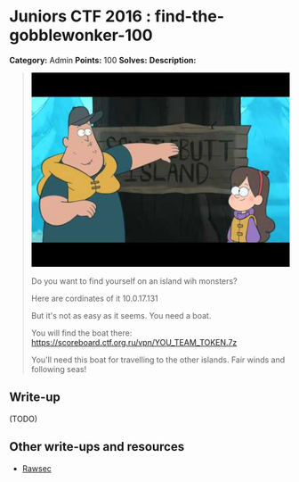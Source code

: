 # Juniors CTF 2016 : find-the-gobblewonker-100

**Category:** Admin
**Points:** 100
**Solves:**
**Description:**

> ![Description Image](find-the-gobblewonker-desc-0.jpg)
>
> Do you want to find yourself on an island wih monsters?
>
> Here are cordinates of it 10.0.17.131
>
> But it's not as easy as it seems. You need a boat.
>
> You will find the boat there: <https://scoreboard.ctf.org.ru/vpn/YOU_TEAM_TOKEN.7z>
>
> You'll need this boat for travelling to the other islands. Fair winds and following seas!

## Write-up

(TODO)

## Other write-ups and resources

* [Rawsec](http://rawsec.ml/en/JuniorCTF-2016-network-Find-The-Gobblewonker/)
